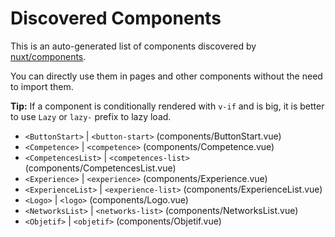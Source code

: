 # Discovered Components

This is an auto-generated list of components discovered by [nuxt/components](https://github.com/nuxt/components).

You can directly use them in pages and other components without the need to import them.

**Tip:** If a component is conditionally rendered with `v-if` and is big, it is better to use `Lazy` or `lazy-` prefix to lazy load.

- `<ButtonStart>` | `<button-start>` (components/ButtonStart.vue)
- `<Competence>` | `<competence>` (components/Competence.vue)
- `<CompetencesList>` | `<competences-list>` (components/CompetencesList.vue)
- `<Experience>` | `<experience>` (components/Experience.vue)
- `<ExperienceList>` | `<experience-list>` (components/ExperienceList.vue)
- `<Logo>` | `<logo>` (components/Logo.vue)
- `<NetworksList>` | `<networks-list>` (components/NetworksList.vue)
- `<Objetif>` | `<objetif>` (components/Objetif.vue)
